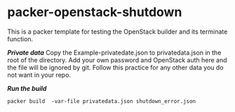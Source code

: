 # packer-openstack-shutdown

This is a packer template for testing the OpenStack builder and its terminate function. 

***Private data***
Copy the Example-privatedate.json to privatedata.json in the root of the directory. Add your own password and OpenStack auth here and the file will be ignored by git. Follow this practice for any other data you do not want in your repo.  

***Run the build***
<pre><code>packer build  -var-file privatedata.json shutdown_error.json</pre></code>
